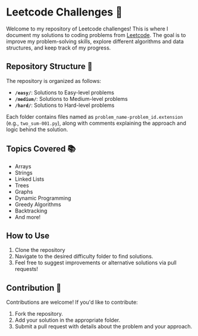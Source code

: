 # Leetcode Challenges 🚀

Welcome to my repository of Leetcode challenges! This is where I document my solutions to coding problems from [Leetcode](https://leetcode.com/). The goal is to improve my problem-solving skills, explore different algorithms and data structures, and keep track of my progress.

## Repository Structure 📂

The repository is organized as follows:
- **`/easy/`**: Solutions to Easy-level problems
- **`/medium/`**: Solutions to Medium-level problems
- **`/hard/`**: Solutions to Hard-level problems

Each folder contains files named as `problem_name-problem_id.extension` (e.g., `two_sum-001.py`), along with comments explaining the approach and logic behind the solution.

## Topics Covered 📚
- Arrays
- Strings
- Linked Lists
- Trees
- Graphs
- Dynamic Programming
- Greedy Algorithms
- Backtracking
- And more!

## How to Use
1. Clone the repository
2. Navigate to the desired difficulty folder to find solutions.
3. Feel free to suggest improvements or alternative solutions via pull requests!

## Contribution 🤝
Contributions are welcome! If you'd like to contribute:

1. Fork the repository.
2. Add your solution in the appropriate folder.
3. Submit a pull request with details about the problem and your approach.